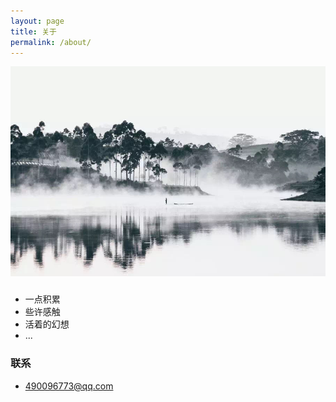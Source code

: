 ```yaml
---
layout: page
title: 关于
permalink: /about/
---
```


![alt text](/public/img/about.png)
###
- 一点积累
- 些许感触
- 活着的幻想
- ...

### 联系
- 490096773@qq.com

